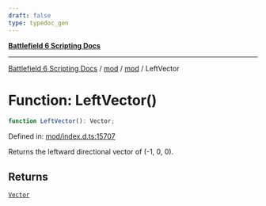 ```yaml
---
draft: false
type: typedoc_gen
---
```


[**Battlefield 6 Scripting Docs**](../../../_index.md)

***

[Battlefield 6 Scripting Docs](../../../_index.md) / [mod](../../_index.md) / [mod](../_index.md) / LeftVector

# Function: LeftVector()

```ts
function LeftVector(): Vector;
```

Defined in: [mod/index.d.ts:15707](https://github.com/battlefield-portal-community/portal-docs/blob/ff09b2690670f74de7e97198022e5a97ff1161ff/generators/santiago/mod/index.d.ts#L15707)

Returns the leftward directional vector of (-1, 0, 0).

## Returns

[`Vector`](../Vector/_index.md)
